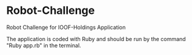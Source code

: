 # Robot-Challenge
Robot Challenge for IOOF-Holdings Application

The application is coded with Ruby and should be run by the command "Ruby app.rb" in the terminal.

